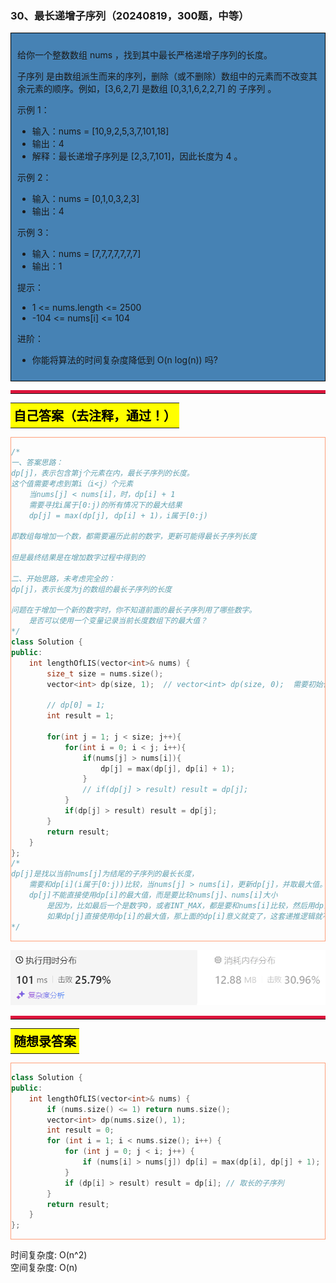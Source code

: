 ### 30、最长递增子序列（20240819，300题，中等）
<div style="border: 1px solid black; padding: 10px; background-color: SteelBlue;">

给你一个整数数组 nums ，找到其中最长严格递增子序列的长度。

子序列 是由数组派生而来的序列，删除（或不删除）数组中的元素而不改变其余元素的顺序。例如，[3,6,2,7] 是数组 [0,3,1,6,2,2,7] 的
子序列
。

 
示例 1：

- 输入：nums = [10,9,2,5,3,7,101,18]
- 输出：4
- 解释：最长递增子序列是 [2,3,7,101]，因此长度为 4 。

示例 2：

- 输入：nums = [0,1,0,3,2,3]
- 输出：4

示例 3：

- 输入：nums = [7,7,7,7,7,7,7]
- 输出：1
 

提示：

- 1 <= nums.length <= 2500
- -104 <= nums[i] <= 104
 

进阶：

- 你能将算法的时间复杂度降低到 O(n log(n)) 吗?

  </p>
</div>

<hr style="border-top: 5px solid #DC143C;">
<table>
  <tr>
    <td bgcolor="Yellow" style="padding: 5px; border: 0px solid black;">
      <span style="font-weight: bold; font-size: 20px;color: black;">
      自己答案（去注释，通过！）
      </span>
    </td>
  </tr>
</table>
<div style="padding: 0px; border: 1.5px solid LightSalmon; margin-bottom: 10px;">

```C++
/*
一、答案思路：
dp[j]，表示包含第j个元素在内，最长子序列的长度。
这个值需要考虑到第i（i<j）个元素
    当nums[j] < nums[i]，时，dp[i] + 1
    需要寻找i属于[0:j)的所有情况下的最大结果
    dp[j] = max(dp[j], dp[i] + 1)，i属于[0:j)

即数组每增加一个数，都需要遍历此前的数字，更新可能得最长子序列长度

但是最终结果是在增加数字过程中得到的

二、开始思路，未考虑完全的：
dp[j]，表示长度为j的数组的最长子序列的长度

问题在于增加一个新的数字时，你不知道前面的最长子序列用了哪些数字。
    是否可以使用一个变量记录当前长度数组下的最大值？
*/
class Solution {
public:
    int lengthOfLIS(vector<int>& nums) {
        size_t size = nums.size();
        vector<int> dp(size, 1);  // vector<int> dp(size, 0);  需要初始化为1！！！

        // dp[0] = 1;
        int result = 1;

        for(int j = 1; j < size; j++){
            for(int i = 0; i < j; i++){
                if(nums[j] > nums[i]){
                    dp[j] = max(dp[j], dp[i] + 1);
                }
                // if(dp[j] > result) result = dp[j];
            }
            if(dp[j] > result) result = dp[j];
        }
        return result;
    }
};
/*
dp[j]是找以当前nums[j]为结尾的子序列的最长长度，
    需要和dp[i](i属于[0:j))比较，当nums[j] > nums[i]，更新dp[j]，并取最大值。
    dp[j]不能直接使用dp[i]的最大值，而是要比较nums[j]、nums[i]大小
        是因为，比如最后一个是数字0，或者INT_MAX，都是要和nums[i]比较，然后用dp[i]更新
        如果dp[j]直接使用dp[i]的最大值，那上面的dp[i]意义就变了，这套递推逻辑就不对了。
*/
```

</div>

![alt text](image/46da6f62e41f28eb6c1efc7ed113334.png)

<hr style="border-top: 5px solid #DC143C;">

<table>
  <tr>
    <td bgcolor="Yellow" style="padding: 5px; border: 0px solid black;">
      <span style="font-weight: bold; font-size: 20px;color: black;">
      随想录答案
      </span>
    </td>
  </tr>
</table>

<div style="padding: 0px; border: 1.5px solid LightSalmon; margin-bottom: 10px">

```C++
class Solution {
public:
    int lengthOfLIS(vector<int>& nums) {
        if (nums.size() <= 1) return nums.size();
        vector<int> dp(nums.size(), 1);
        int result = 0;
        for (int i = 1; i < nums.size(); i++) {
            for (int j = 0; j < i; j++) {
                if (nums[i] > nums[j]) dp[i] = max(dp[i], dp[j] + 1);
            }
            if (dp[i] > result) result = dp[i]; // 取长的子序列
        }
        return result;
    }
};
```
</div>

时间复杂度: O(n^2)  
空间复杂度: O(n)